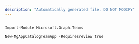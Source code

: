 ```yaml
---
description: "Automatically generated file. DO NOT MODIFY"
---
```


```powershellv1

Import-Module Microsoft.Graph.Teams

New-MgAppCatalogTeamApp -Requiresreview true 

```